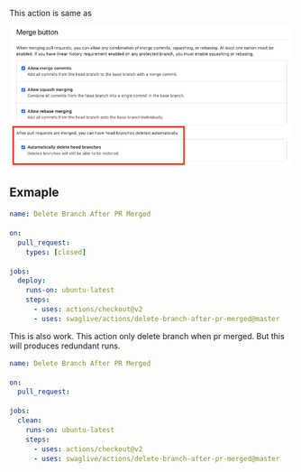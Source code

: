 This action is same as

![Github setting delete branch after merge](assets/github-delete-branch.png)

## Exmaple
```yaml
name: Delete Branch After PR Merged

on:
  pull_request:
    types: [closed]

jobs:
  deploy:
    runs-on: ubuntu-latest
    steps:
      - uses: actions/checkout@v2
      - uses: swaglive/actions/delete-branch-after-pr-merged@master
```

This is also work. This action only delete branch when pr merged. But this will produces redundant runs.
```yaml
name: Delete Branch After PR Merged

on:
  pull_request:

jobs:
  clean:
    runs-on: ubuntu-latest
    steps:
      - uses: actions/checkout@v2
      - uses: swaglive/actions/delete-branch-after-pr-merged@master
```
